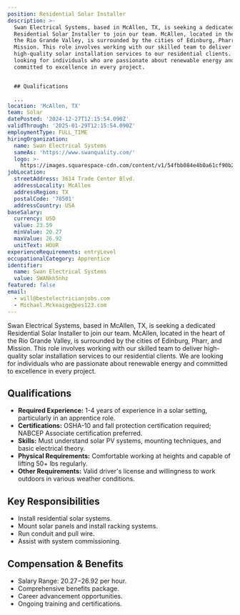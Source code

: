 ```yaml
---
position: Residential Solar Installer
description: >-
  Swan Electrical Systems, based in McAllen, TX, is seeking a dedicated
  Residential Solar Installer to join our team. McAllen, located in the heart of
  the Rio Grande Valley, is surrounded by the cities of Edinburg, Pharr, and
  Mission. This role involves working with our skilled team to deliver
  high-quality solar installation services to our residential clients. We are
  looking for individuals who are passionate about renewable energy and
  committed to excellence in every project.


  ## Qualifications

  ...
location: 'McAllen, TX'
team: Solar
datePosted: '2024-12-27T12:15:54.090Z'
validThrough: '2025-01-29T12:15:54.090Z'
employmentType: FULL_TIME
hiringOrganization:
  name: Swan Electrical Systems
  sameAs: 'https://www.swanquality.com/'
  logo: >-
    https://images.squarespace-cdn.com/content/v1/54fbb084e4b0a61cf90b2a6b/1511915437509-KMEEKDHKFLZ8J2AD7Y8M/SWAN_logo_horz_black.jpg?format=1500w
jobLocation:
  streetAddress: 3614 Trade Center Blvd.
  addressLocality: McAllen
  addressRegion: TX
  postalCode: '78501'
  addressCountry: USA
baseSalary:
  currency: USD
  value: 23.59
  minValue: 20.27
  maxValue: 26.92
  unitText: HOUR
experienceRequirements: entryLevel
occupationalCategory: Apprentice
identifier:
  name: Swan Electrical Systems
  value: SWANkh5nhz
featured: false
email:
  - will@bestelectricianjobs.com
  - Michael.Mckeaige@pes123.com
---
```




Swan Electrical Systems, based in McAllen, TX, is seeking a dedicated Residential Solar Installer to join our team. McAllen, located in the heart of the Rio Grande Valley, is surrounded by the cities of Edinburg, Pharr, and Mission. This role involves working with our skilled team to deliver high-quality solar installation services to our residential clients. We are looking for individuals who are passionate about renewable energy and committed to excellence in every project.

## Qualifications

- **Required Experience:** 1-4 years of experience in a solar setting, particularly in an apprentice role.
- **Certifications:** OSHA-10 and fall protection certification required; NABCEP Associate certification preferred.
- **Skills:** Must understand solar PV systems, mounting techniques, and basic electrical theory.
- **Physical Requirements:** Comfortable working at heights and capable of lifting 50+ lbs regularly.
- **Other Requirements:** Valid driver's license and willingness to work outdoors in various weather conditions.

## Key Responsibilities

- Install residential solar systems.
- Mount solar panels and install racking systems.
- Run conduit and pull wire.
- Assist with system commissioning.

## Compensation & Benefits

- Salary Range: $20.27-$26.92 per hour.
- Comprehensive benefits package.
- Career advancement opportunities.
- Ongoing training and certifications.